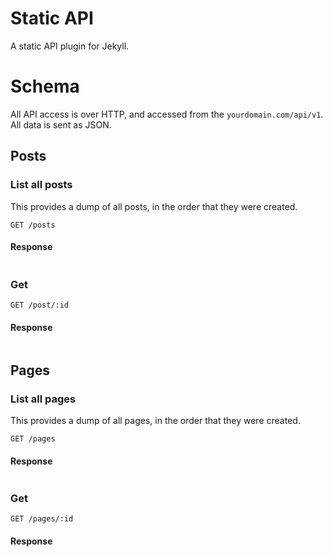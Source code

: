 Static API
==========

A static API plugin for Jekyll.

Schema
======
All API access is over HTTP, and accessed from the `yourdomain.com/api/v1`. All data is sent as JSON.

Posts
-----
### List all posts
This provides a dump of all posts, in the order that they were created.

```
GET /posts
```

#### Response
```
```

### Get
```
GET /post/:id
```

#### Response
```
```

Pages
-----
### List all pages
This provides a dump of all pages, in the order that they were created.

```
GET /pages
```

#### Response
```
```

### Get
```
GET /pages/:id
```

#### Response
```
```
